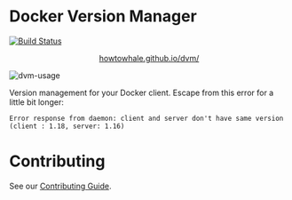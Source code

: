 # Docker Version Manager

[![Build Status](https://travis-ci.org/getcarina/dvm.svg?branch=master)](https://travis-ci.org/getcarina/dvm)

<p style="text-align: center"><a href="https://howtowhale.github.io/dvm/">howtowhale.github.io/dvm/</a></p>

![dvm-usage](https://cloud.githubusercontent.com/assets/1368985/10800443/d3f0f39a-7d7f-11e5-87b5-1bda5ffe4859.png)

Version management for your Docker client. Escape from this error for a little bit longer:

```
Error response from daemon: client and server don't have same version (client : 1.18, server: 1.16)
```

# Contributing
See our [Contributing Guide](CONTRIBUTING.md).
